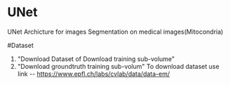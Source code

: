 # UNet
UNet Archicture for images Segmentation on medical images(Mitocondria)


#Dataset 
1. "Download Dataset of Download training sub-volume"
2. "Download groundtruth training sub-volum"
   To download dataset use link  -- https://www.epfl.ch/labs/cvlab/data/data-em/


